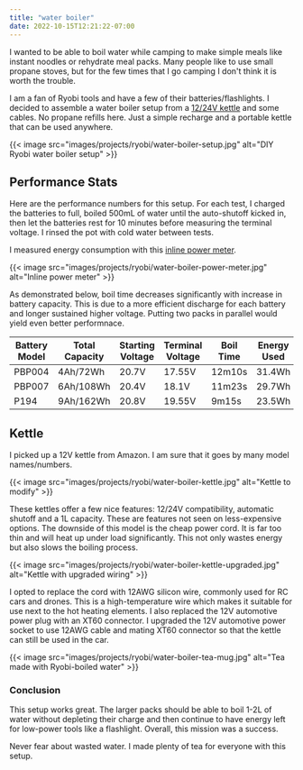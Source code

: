 ```yaml
---
title: "water boiler"
date: 2022-10-15T12:21:22-07:00
---
```


I wanted to be able to boil water while camping to make simple meals like
instant noodles or rehydrate meal packs. Many people like to use small propane
stoves, but for the few times that I go camping I don't think it is worth the
trouble.

I am a fan of Ryobi tools and have a few of their batteries/flashlights. I
decided to assemble a water boiler setup from a [12/24V kettle](https://www.amazon.com/gp/product/B081172ZZ7)
and some cables. No propane refills here. Just a simple recharge and a
portable kettle that can be used anywhere.

{{< image src="images/projects/ryobi/water-boiler-setup.jpg"
    alt="DIY Ryobi water boiler setup" >}}

## Performance Stats

Here are the performance numbers for this setup. For each test, I charged the
batteries to full, boiled 500mL of water until the auto-shutoff kicked in, then
let the batteries rest for 10 minutes before measuring the terminal voltage. I
rinsed the pot with cold water between tests.

I measured energy consumption with this [inline power meter](https://www.amazon.com/gp/product/B07GB71YSB/).

{{< image src="images/projects/ryobi/water-boiler-power-meter.jpg"
    alt="Inline power meter" >}}

As demonstrated below, boil time decreases significantly with increase in
battery capacity. This is due to a more efficient discharge for each battery
and longer sustained higher voltage. Putting two packs in parallel would yield
even better performnace.

| Battery Model | Total Capacity | Starting Voltage | Terminal Voltage | Boil Time | Energy Used |
|---------------|----------------|------------------|------------------|-----------|-------------|
| PBP004        | 4Ah/72Wh       | 20.7V            | 17.55V           | 12m10s    | 31.4Wh      |
| PBP007        | 6Ah/108Wh      | 20.4V            | 18.1V            | 11m23s    | 29.7Wh      |
| P194          | 9Ah/162Wh      | 20.8V            | 19.55V           | 9m15s     | 23.5Wh      |

## Kettle

I picked up a 12V kettle from Amazon. I am sure that it goes by many model
names/numbers.

{{< image src="images/projects/ryobi/water-boiler-kettle.jpg"
    alt="Kettle to modify" >}}

These kettles offer a few nice features: 12/24V compatibility, automatic
shutoff and a 1L capacity. These are features not seen on less-expensive
options. The downside of this model is the cheap power cord. It is far too thin
and will heat up under load significantly. This not only wastes energy but also
slows the boiling process.

{{< image src="images/projects/ryobi/water-boiler-kettle-upgraded.jpg"
    alt="Kettle with upgraded wiring" >}}

I opted to replace the cord with 12AWG silicon wire, commonly used for RC cars
and drones. This is a high-temperature wire which makes it suitable for use next
to the hot heating elements. I also replaced the 12V automotive power plug with
an XT60 connector. I upgraded the 12V automotive power socket to use 12AWG cable
and mating XT60 connector so that the kettle can still be used in the car.

{{< image src="images/projects/ryobi/water-boiler-tea-mug.jpg"
    alt="Tea made with Ryobi-boiled water" >}}

### Conclusion

This setup works great. The larger packs should be able to boil 1-2L of water
without depleting their charge and then continue to have energy left for
low-power tools like a flashlight. Overall, this mission was a success.

Never fear about wasted water. I made plenty of tea for everyone with this setup.
